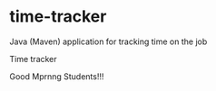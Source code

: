 # time-tracker
Java (Maven) application for tracking time on the job

Time tracker

Good Mprnng Students!!!
